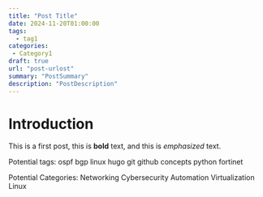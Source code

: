 ```yaml
---
title: "Post Title"
date: 2024-11-20T01:00:00
tags:
  - tag1
categories: 
 - Category1
draft: true
url: "post-urlost"
summary: "PostSummary"
description: "PostDescription"
---
```


# Introduction

This is a first post, this is **bold** text, and this is *emphasized* text.


Potential tags:
ospf
bgp
linux
hugo
git
github
concepts
python
fortinet



Potential Categories:
Networking
Cybersecurity
Automation
Virtualization
Linux